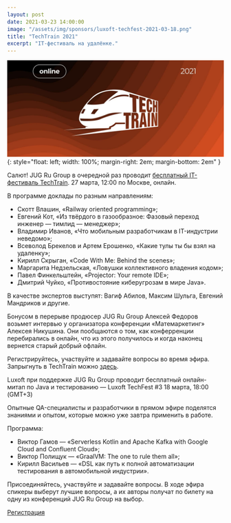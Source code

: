 ```yaml
---
layout: post
date: 2021-03-23 14:00:00
image: "/assets/img/sponsors/luxoft-techfest-2021-03-18.png"
title: "TechTrain 2021"
excerpt: "IT-фестиваль на удалёнке."
---
```


![Luxoft TechFest](/assets/img/sponsors/techtrain-2021.jpg){: style="float: left; width: 100%; margin-right: 2em; margin-bottom: 2em" }

Салют!
JUG Ru Group в очередной раз проводит [бесплатный IT-фестиваль TechTrain](https://bit.ly/3cakvq7). 27 марта,
12:00 по Москве, онлайн.

В программе доклады по разным направлениям:
* Скотт Влашин, «Railway oriented programming»;
* Евгений Кот, «Из твёрдого в газообразное: Фазовый переход инженер — тимлид — менеджер»;
* Владимир Иванов, «Что мобильным разработчикам в IT-индустрии неведомо»;
* Всеволод Брекелов и Артем Ерошенко, «Какие тулы ты бы взял на удаленку»;
* Кирилл Скрыган, «Code With Me: Behind the scenes»;
* Маргарита Недзельская, «Ловушки коллективного владения кодом»;
* Павел Финкельштейн, «Projector: Your remote IDE»;
* Дмитрий Чуйко, «Противостояние киберугрозам в мире Java».

В качестве экспертов выступят: Вагиф Абилов, Максим Шульга, Евгений Мандриков и другие.

Бонусом в перерыве продюсер JUG Ru Group Алексей Федоров возьмет интервью у организатора конференции «Матемаркетинг» Алексея Никушина. Они пообщаются о том, как конферренции перебирались в онлайн, что из этого получилось и когда наконец вернется старый добрый офлайн.

Регистрируйтесь, участвуйте и задавайте вопросы во время эфира. Запрыгнуть в TechTrain можно [здесь](https://bit.ly/3cakvq7).

Luxoft при поддержке JUG Ru Group проводит бесплатный онлайн-митап по Java и тестированию — Luxoft TechFest #3
18 марта, 18:00 (GMT+3)

Опытные QA-специалисты и разработчики в прямом эфире поделятся знаниями и опытом, которые можно уже завтра применить в работе.

Программа:
* Виктор Гамов — «Serverless Kotlin and Apache Kafka with Google Cloud and Confluent Cloud»;
* Виктор Полищук — «GraalVM: The one to rule them all»;
* Кирилл Васильев — «DSL как путь к полной автоматизации тестирования в автомобильной индустрии».
 
Присоединяйтесь, участвуйте и задавайте вопросы. В ходе эфира спикеры выберут лучшие вопросы, а их авторы получат по билету на одну из конференций JUG Ru Group на выбор.

[Регистрация](https://bit.ly/2NbEMln)
